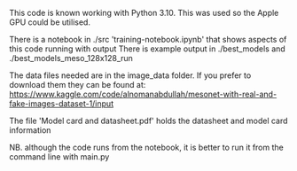 This code is known working with Python 3.10. This was used so the Apple GPU could be utilised.

There is a notebook in ./src 'training-notebook.ipynb' that shows aspects of this code running with output
There is example output in ./best_models and ./best_models_meso_128x128_run

The data files needed are in the image_data folder. If you prefer to download them they can be found at: https://www.kaggle.com/code/alnomanabdullah/mesonet-with-real-and-fake-images-dataset-1/input

The file 'Model card and datasheet.pdf' holds the datasheet and model card information

NB. although the code runs from the notebook, it is better to run it from the command line with main.py
